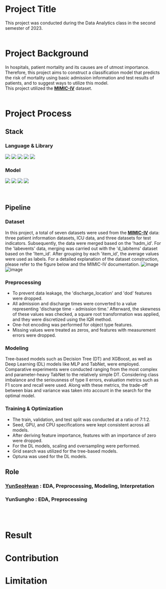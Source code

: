 # Project Title
This project was conducted during the Data Analytics class in the second semester of 2023.
<br><br>

# Project Background 
In hospitals, patient mortality and its causes are of utmost importance. 
Therefore, this project aims to construct a classification model that predicts the risk of mortality using basic admission information and test results of patients, and to suggest ways to utilize this model. <br>
This project utilized the [**MIMIC-IV**](https://physionet.org/content/mimiciv/2.2/) dataset.
<br><br>

# Project Process  

## Stack
### Language & Library
<div>
  <img src="https://img.shields.io/badge/Python-3776AB?style=flat&logo=python&logoColor=white"/>
  <img src="https://img.shields.io/badge/Pytorch-EE4C2C?style=flat&logo=pytorch&logoColor=white"/>
  <img src="https://img.shields.io/badge/Numpy-013243?style=flat&logo=Numpy&logoColor=white"/>
  <img src="https://img.shields.io/badge/Pandas-150458?style=flat&logo=Pandas&logoColor=white"/>
  <img src="https://img.shields.io/badge/Scikit learn-F7931E?style=flat&logo=Scikitlearn&logoColor=white"/>
</div>

### Model
<div>
  <img src="https://img.shields.io/badge/DecisionTree-000000?style=flat&logo=&logoColor=white"/>
  <img src="https://img.shields.io/badge/XGBoost-000000?style=flat&logo=&logoColor=white"/>
  <img src="https://img.shields.io/badge/MLP-000000?style=flat&logo=&logoColor=white"/>
  <img src="https://img.shields.io/badge/TabNet-000000?style=flat&logo=&logoColor=white"/>
</div>
<br><br>

## Pipeline
### Dataset
In this project, a total of seven datasets were used from the [**MIMIC-IV**](https://physionet.org/content/mimiciv/2.2/) data: three patient information datasets, ICU data, and three datasets for test indicators. Subsequently, the data were merged based on the 'hadm_id'. For the 'labevents' data, merging was carried out with the 'd_labitems' dataset based on the 'Item_id'. After grouping by each 'item_id', the average values were used as labels. For a detailed explanation of the dataset construction, please refer to the figure below and the MIMIC-IV documentation.
![image](https://github.com/YunSeoHwan/DA_MIMIC-IV_Project/assets/48356954/c0046d18-eebb-4dbe-8ad8-6927ac88fcea)
![image](https://github.com/YunSeoHwan/DA_MIMIC-IV_Project/assets/48356954/b6c32656-78f0-4a4b-aebd-9a9c650b3c91)

### Preprocessing
- To prevent data leakage, the 'discharge_location' and 'dod' features were dropped.
- All admission and discharge times were converted to a value representing 'discharge time - admission time.' Afterward, the skewness of these values was checked, a square root transformation was applied, and they were discretized using the IQR method.
- One-hot encoding was performed for object type features.
- Missing values were treated as zeros, and features with measurement errors were dropped.

### Modeling
Tree-based models such as Decision Tree (DT) and XGBoost, as well as Deep Learning (DL) models like MLP and TabNet, were employed. Comparative experiments were conducted ranging from the most complex and parameter-heavy TabNet to the relatively simple DT. Considering class imbalance and the seriousness of type II errors, evaluation metrics such as F1 score and recall were used. Along with these metrics, the trade-off between bias and variance was taken into account in the search for the optimal model.

### Training & Optimization
- The train, validation, and test split was conducted at a ratio of 7:1:2.
- Seed, GPU, and CPU specifications were kept consistent across all models.
- After deriving feature importance, features with an importance of zero were dropped.
- For the DL models, scaling and oversampling were performed.
- Grid search was utilized for the tree-based models.
- Optuna was used for the DL models.
## Role
### [**YunSeoHwan**](https://github.com/YunSeoHwan) : EDA, Preprocessing, Modeling, Interpretation<br>
### YunSungho : EDA, Preprocessing
<br><br>

# Result
# Contribution
# Limitation
